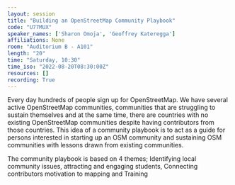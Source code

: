 ```yaml
---
layout: session
title: "Building an OpenStreetMap Community Playbook"
code: "U77MUX"
speaker_names: ['Sharon Omoja', 'Geoffrey Kateregga']
affiliations: None
room: "Auditorium B - A101"
length: "20"
time: "Saturday, 10:30"
time_iso: "2022-08-20T08:30:00Z"
resources: []
recording: True
---
```


Every day hundreds of people sign up for OpenStreetMap. We have several active OpenStreetMap communities, communities that are struggling to sustain themselves and at the same time,  there are countries with no existing OpenStreetMap communities despite having contributors from those countries. 
This idea of a community playbook is to act as a guide for persons interested in starting up an OSM community and sustaining OSM communities with  lessons drawn from existing communities.

The community playbook is based on 4 themes; Identifying local community issues, attracting and engaging students, Connecting contributors motivation to mapping and Training

